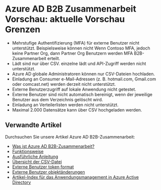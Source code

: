 <properties
   pageTitle="Aktuelle Vorschau Grenzen für Azure Active Directory B2B-Zusammenarbeit | Microsoft Azure"
   description="Azure Active Directory B2B unterstützt die unternehmensübergreifende Beziehungen Business Partner corporate Anwendung selektiv auf"
   services="active-directory"
   documentationCenter=""
   authors="viv-liu"
   manager="cliffdi"
   editor=""
   tags=""/>

<tags
   ms.service="active-directory"
   ms.devlang="NA"
   ms.topic="article"
   ms.tgt_pltfrm="NA"
   ms.workload="identity"
   ms.date="05/09/2016"
   ms.author="viviali"/>

# <a name="azure-ad-b2b-collaboration-preview-current-preview-limitations"></a>Azure AD B2B Zusammenarbeit Vorschau: aktuelle Vorschau Grenzen

- Mehrstufige Authentifizierung (MFA) für externe Benutzer nicht unterstützt. Beispielsweise können nicht Wenn Contoso MFA, jedoch keine Partner Org, dann Partner Org Benutzern werden MFA B2B-Zusammenarbeit erteilt.
- Lädt sind nur über CSV. einzelne lädt und API-Zugriff werden nicht unterstützt.
- Azure AD globale Administratoren können nur CSV-Dateien hochladen.
- Einladung an Consumer e-Mail-Adressen (z. B. hotmail.com, Gmail.com oder comcast.net) werden derzeit nicht unterstützt.
- Externe Benutzerzugriff auf lokale Anwendung nicht getestet.
- Externe Benutzer sind nicht automatisch bereinigt, wenn der jeweilige Benutzer aus dem Verzeichnis gelöscht wird.
- Einladung an Verteilerlisten werden nicht unterstützt.
- Maximal 2.000 Datensätze kann über CSV hochgeladen werden.

## <a name="related-articles"></a>Verwandte Artikel
Durchsuchen Sie unsere Artikel Azure AD B2B-Zusammenarbeit:

- [Was ist Azure AD B2B-Zusammenarbeit?](active-directory-b2b-what-is-azure-ad-b2b.md)
- [Funktionsweise](active-directory-b2b-how-it-works.md)
- [Ausführliche Anleitung](active-directory-b2b-detailed-walkthrough.md)
- [Übersicht der CSV-Datei](active-directory-b2b-references-csv-file-format.md)
- [Externe Benutzer token format](active-directory-b2b-references-external-user-token-format.md)
- [Externe Benutzer objektänderungen](active-directory-b2b-references-external-user-object-attribute-changes.md)
- [Artikel-Index für das Anwendungsmanagement in Azure Active Directory](active-directory-apps-index.md)
